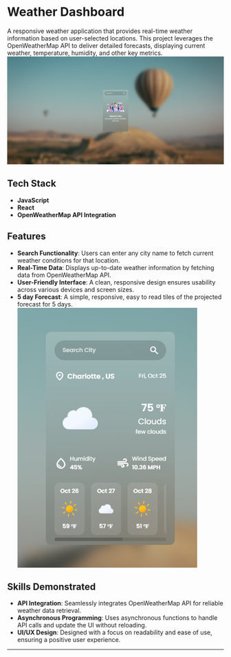 # Weather Dashboard

A responsive weather application that provides real-time weather information based on user-selected locations. This project leverages the OpenWeatherMap API to deliver detailed forecasts, displaying current weather, temperature, humidity, and other key metrics.
![](images/weather-dashboardSS.png)
## Tech Stack
- **JavaScript**
- **React**
- **OpenWeatherMap API Integration**

## Features
- **Search Functionality**: Users can enter any city name to fetch current weather conditions for that location.
- **Real-Time Data**: Displays up-to-date weather information by fetching data from OpenWeatherMap API.
- **User-Friendly Interface**: A clean, responsive design ensures usability across various devices and screen sizes.
- **5 day Forecast**: A simple, responsive, easy to read tiles of the projected forecast for 5 days.
![](images/weather-dshbrd-ss.png)
## Skills Demonstrated
- **API Integration**: Seamlessly integrates OpenWeatherMap API for reliable weather data retrieval.
- **Asynchronous Programming**: Uses asynchronous functions to handle API calls and update the UI without reloading.
- **UI/UX Design**: Designed with a focus on readability and ease of use, ensuring a positive user experience.


---
